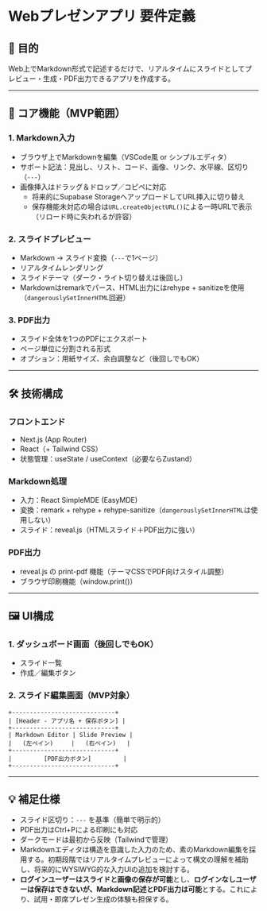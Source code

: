 # Webプレゼンアプリ 要件定義

## 🎯 目的

Web上でMarkdown形式で記述するだけで、リアルタイムにスライドとしてプレビュー・生成・PDF出力できるアプリを作成する。

---

## 🧩 コア機能（MVP範囲）

### 1. Markdown入力

- ブラウザ上でMarkdownを編集（VSCode風 or シンプルエディタ）
- サポート記法：見出し、リスト、コード、画像、リンク、水平線、区切り（`---`）
- 画像挿入はドラッグ＆ドロップ／コピペに対応
  - 将来的にSupabase StorageへアップロードしてURL挿入に切り替え
  - 保存機能未対応の場合は`URL.createObjectURL()`による一時URLで表示（リロード時に失われるが許容）

### 2. スライドプレビュー

- Markdown → スライド変換（`---`で1ページ）
- リアルタイムレンダリング
- スライドテーマ（ダーク・ライト切り替えは後回し）
- Markdownはremarkでパース、HTML出力にはrehype + sanitizeを使用（`dangerouslySetInnerHTML`回避）

### 3. PDF出力

- スライド全体を1つのPDFにエクスポート
- ページ単位に分割される形式
- オプション：用紙サイズ、余白調整など（後回しでもOK）

---

## 🛠 技術構成

### フロントエンド

- Next.js (App Router)
- React（+ Tailwind CSS）
- 状態管理：useState / useContext（必要ならZustand）

### Markdown処理

- 入力：React SimpleMDE (EasyMDE)
- 変換：remark + rehype + rehype-sanitize（`dangerouslySetInnerHTML`は使用しない）
- スライド：reveal.js（HTMLスライド＋PDF出力に強い）

### PDF出力

- reveal.js の print-pdf 機能（テーマCSSでPDF向けスタイル調整）
- ブラウザ印刷機能（window\.print()）

---

## 🖼 UI構成

### 1. ダッシュボード画面（後回しでもOK）

- スライド一覧
- 作成／編集ボタン

### 2. スライド編集画面（MVP対象）

```
+-----------------------------+
| [Header - アプリ名 + 保存ボタン] |
+-----------------------------+
| Markdown Editor | Slide Preview |
|   (左ペイン)     |   (右ペイン)   |
+-----------------------------+
|         [PDF出力ボタン]         |
+-----------------------------+
```

---

## 💡 補足仕様

- スライド区切り：`---` を基準（簡単で明示的）
- PDF出力はCtrl+Pによる印刷にも対応
- ダークモードは最初から反映（Tailwindで管理）
- Markdownエディタは構造を意識した入力のため、素のMarkdown編集を採用する。初期段階ではリアルタイムプレビューによって構文の理解を補助し、将来的にWYSIWYG的な入力UIの追加を検討する。
- **ログインユーザーはスライドと画像の保存が可能**とし、**ログインなしユーザーは保存はできないが、Markdown記述とPDF出力は可能**とする。これにより、試用・即席プレゼン生成の体験も担保する。

